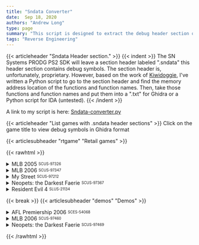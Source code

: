 ```yaml
---
title: "Sndata Converter"
date:  Sep 18, 2020
authors: "Andrew Long"
type: page
summary: "This script is designed to extract the debug header section of PS2 game built with the SN Systems toolchain."
tags: "Reverse Engineering"
---
```


{{< articleheader "Sndata Header section." >}}
{{< indent >}}
The SN Systems PRODG PS2 SDK will leave a section header labeled ".sndata" this header section contains debug symbols.
The section header is, unfortunately, proprietary. However, based on the work of [Kiwidoggie](https://twitter.com/diwidog/status/1188831332635267072), I've written a Python script to go to the section header and find the memory address location of the functions and function names. Then, take those functions and function names and put them into a ".txt" for Ghidra or a Python script for IDA (untested).
{{< /indent >}}

A link to my script is here: [Sndata-converter.py](https://github.com/Longestboi/sndata-converter)

{{< articleheader "List games with .sndata header sections" >}}
Click on the game title to view debug symbols in Ghidra format

<!-- SNDATA to Ghidra Script -->
<!-- Start of retail games list -->
{{< articlesubheader "rtgame" "Retail games" >}}

{{< rawhtml >}}
<div>
  <link rel="stylesheet" href="/css/pastebin.css">

  <style>
    summary > div.sum-name-sect {
      display: inline-flex;
    }

    .sum-name {
      padding-right: .3em;
    }

    .sernum {
      font-size: .7em !important;
      display: flex;
      align-items: center;
      color: var(--text-color-80);
    }
  </style>

  <!-- MLB 2005 -->
  <details>
    <summary>
      <div class="sum-name-sect">
        <div class="sum-name">MLB 2005</div>
        <span class="sernum">SCUS-97326</span>
      </div>
    </summary>
    {{< pastebin "w1QFmZRg" >}}
  </details>

  <!-- MLB 2006 -->
  <details>
    <summary>
      <div class="sum-name-sect">
        <div class="sum-name">MLB 2006</div>
        <span class="sernum">SCUS-97347</span>
      </div>
    </summary>
    {{< pastebin "zMA4HdPy" >}}
  </details>

  <!-- My Street -->
  <details>
    <summary>
      <div class="sum-name-sect">
        <div class="sum-name">My Street</div>
        <span class="sernum">SCUS-97212</span>
      </div>
    </summary>
    {{< pastebin "FwcNDKpi" >}}
  </details>

  <!-- Neopets: the Darkest Faerie -->
  <details>
    <summary>
      <div class="sum-name-sect">
        <div class="sum-name">Neopets: the Darkest Faerie</div>
        <span class="sernum">SCUS-97367</span>
      </div>
    </summary>
    {{< pastebin "qWTc572a" >}}
  </details>

  <!-- Resident Evil 4 -->
  <details>
    <summary>
      <div class="sum-name-sect">
        <div class="sum-name">Resident Evil 4</div>
        <span class="sernum">SLUS-21134</span>
      </div>
    </summary>
    {{< pastebin "m27NN2Bu" >}}
  </details>

  <!-- Start of demo games list -->
  {{< break >}}
  {{< articlesubheader "demos" "Demos" >}}

  <!-- AFL Premiership 2006 -->
  <details>
    <summary>
      <div class="sum-name-sect">
        <div class="sum-name">AFL Premiership 2006</div>
        <span class="sernum">SCES-54068</span>
      </div>
    </summary>
    {{< pastebin "Mg44RWCU" >}}
  </details>

  <!-- MLB 2006 -->
  <details>
    <summary>
      <div class="sum-name-sect">
        <div class="sum-name">MLB 2006</div>
        <span class="sernum">SCUS-97460</span>
      </div>
    </summary>
    {{< pastebin "QFxTd3pT" >}}
  </details>

  <!-- Neopets: the Darkest Faerie -->
  <details>
    <summary>
      <div class="sum-name-sect">
        <div class="sum-name">Neopets: the Darkest Faerie</div>
        <span class="sernum">SCUS-97469</span>
      </div>
    </summary>
    {{< pastebin "v7WakwLg" >}}
  </details>
</div>

{{< /rawhtml >}}
